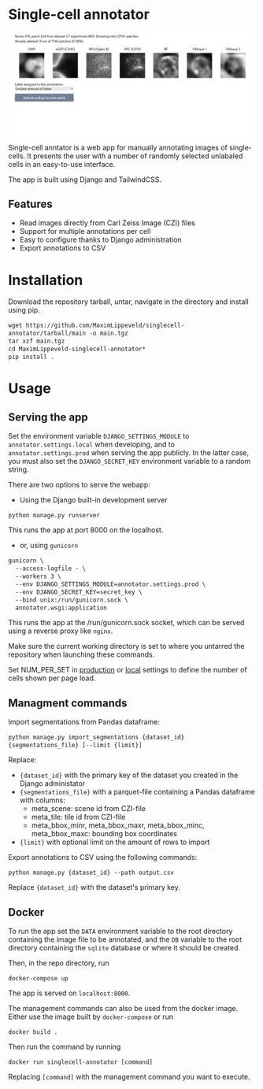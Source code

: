 # Single-cell annotator

![Annotation demo](annotation_demo.gif)

Single-cell anntator is a web app for manually annotating images of single-cells. It presents
the user with a number of randomly selected unlabaled cells in an easy-to-use interface.

The app is built using Django and TailwindCSS.

## Features
* Read images directly from Carl Zeiss Image (CZI) files
* Support for multiple annotations per cell
* Easy to configure thanks to Django administration
* Export annotations to CSV

# Installation

Download the repository tarball, untar, navigate in the directory and install using pip.
```
wget https://github.com/MaximLippeveld/singlecell-annotator/tarball/main -o main.tgz
tar xzf main.tgz
cd MaximLippeveld-singlecell-annotator*
pip install .
```

# Usage

## Serving the app

Set the environment variable `DJANGO_SETTINGS_MODULE` to
`annotator.settings.local` when developing, and to `annotator.settings.prod` when serving
the app publicly. In the latter case, you must also set the `DJANGO_SECRET_KEY` environment
variable to a random string.

There are two options to serve the webapp:
* Using the Django built-in development server
```
python manage.py runserver
```
This runs the app at port 8000 on the localhost.
* or, using `gunicorn`
```
gunicorn \
  --access-logfile - \
  --workers 3 \
  --env DJANGO_SETTINGS_MODULE=annotator.settings.prod \
  --env DJANGO_SECRET_KEY=secret_key \
  --bind unix:/run/gunicorn.sock \
  annotator.wsgi:application
```
This runs the app at the /run/gunicorn.sock socket, which can be served using a reverse proxy
like `nginx`.

Make sure the current working directory is set to where you untarred the repository
when launching these commands.

Set NUM_PER_SET in [production](annotator/settings/prod.py) or [local](annotator/settings/local.py)
settings to define the number of cells shown per page load.

## Managment commands

Import segmentations from Pandas dataframe:
```
python manage.py import_segmentations {dataset_id} {segmentations_file} [--limit {limit}]
```
Replace:
* `{dataset_id}` with the primary key of the dataset you created in the Django administator
* `{segmentations_file}` with a parquet-file containing a Pandas dataframe with columns:
  * meta_scene: scene id from CZI-file
  * meta_tile: tile id from CZI-file
  * meta_bbox_minr, meta_bbox_maxr, meta_bbox_minc, meta_bbox_maxc: bounding box coordinates
* `{limit}` with optional limit on the amount of rows to import

Export annotations to CSV using the following commands:
```
python manage.py {dataset_id} --path output.csv
```
Replace `{dataset_id}` with the dataset's primary key.

## Docker

To run the app set
the `DATA` environment variable to the root directory containing the
image file to be annotated, and the `DB` variable to the root directory
containing the `sqlite` database or where it should be created.

Then, in the repo directory, run
```
docker-compose up
```

The app is served on `localhost:8000`.

The management commands can also be used from the docker image.
Either use the image built by `docker-compose` or run
```
docker build .
```
Then run the command by running
```
docker run singlecell-annotator [command]
```
Replacing `[command]` with the management command you want to execute.
